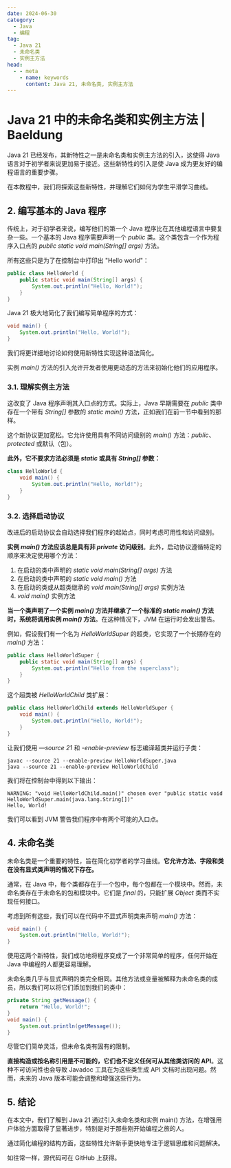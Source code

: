 ```yaml
---
date: 2024-06-30
category:
  - Java
  - 编程
tag:
  - Java 21
  - 未命名类
  - 实例主方法
head:
  - - meta
    - name: keywords
      content: Java 21, 未命名类, 实例主方法
---
```


# Java 21 中的未命名类和实例主方法 | Baeldung

Java 21 已经发布，其新特性之一是未命名类和实例主方法的引入，这使得 Java 语言对于初学者来说更加易于接近。这些新特性的引入是使 Java 成为更友好的编程语言的重要步骤。

在本教程中，我们将探索这些新特性，并理解它们如何为学生平滑学习曲线。

## 2. 编写基本的 Java 程序

传统上，对于初学者来说，编写他们的第一个 Java 程序比在其他编程语言中要复杂一些。一个基本的 Java 程序需要声明一个 _public_ 类。这个类包含一个作为程序入口点的 _public static void main(String[] args)_ 方法。

所有这些只是为了在控制台中打印出 "Hello world"：

```java
public class HelloWorld {
    public static void main(String[] args) {
        System.out.println("Hello, World!");
    }
}
```

Java 21 极大地简化了我们编写简单程序的方式：

```java
void main() {
    System.out.println("Hello, World!");
}
```

我们将更详细地讨论如何使用新特性实现这种语法简化。

实例 _main()_ 方法的引入允许开发者使用更动态的方法来初始化他们的应用程序。

### 3.1. 理解实例主方法

这改变了 Java 程序声明其入口点的方式。实际上，Java 早期需要在 _public_ 类中存在一个带有 _String[]_ 参数的 _static main()_ 方法，正如我们在前一节中看到的那样。

这个新协议更加宽松。它允许使用具有不同访问级别的 _main()_ 方法：_public_、_protected_ 或默认（包）。

**此外，它不要求方法必须是 _static_ 或具有 _String[]_ 参数：**

```java
class HelloWorld {
    void main() {
        System.out.println("Hello, World!");
    }
}
```

### 3.2. 选择启动协议

改进后的启动协议会自动选择我们程序的起始点，同时考虑可用性和访问级别。

**实例 _main()_ 方法应该总是具有非 _private_ 访问级别**。此外，启动协议遵循特定的顺序来决定使用哪个方法：

1. 在启动的类中声明的 _static void main(String[] args)_ 方法
2. 在启动的类中声明的 _static void main()_ 方法
3. 在启动的类或从超类继承的 _void main(String[] args)_ 实例方法
4. _void main()_ 实例方法

**当一个类声明了一个实例 _main()_ 方法并继承了一个标准的 _static_ _main()_ 方法时，系统将调用实例 _main()_ 方法**。在这种情况下，JVM 在运行时会发出警告。

例如，假设我们有一个名为 _HelloWorldSuper_ 的超类，它实现了一个长期存在的 _main()_ 方法：

```java
public class HelloWorldSuper {
    public static void main(String[] args) {
        System.out.println("Hello from the superclass");
    }
}
```

这个超类被 _HelloWorldChild_ 类扩展：

```java
public class HelloWorldChild extends HelloWorldSuper {
    void main() {
        System.out.println("Hello, World!");
    }
}
```

让我们使用 _—source 21_ 和 _-enable-preview_ 标志编译超类并运行子类：

```shell
javac --source 21 --enable-preview HelloWorldSuper.java
java --source 21 --enable-preview HelloWorldChild
```

我们将在控制台中得到以下输出：

```shell
WARNING: "void HelloWorldChild.main()" chosen over "public static void HelloWorldSuper.main(java.lang.String[])"
Hello, World!
```

我们可以看到 JVM 警告我们程序中有两个可能的入口点。

## 4. 未命名类

未命名类是一个重要的特性，旨在简化初学者的学习曲线。**它允许方法、字段和类在没有显式类声明的情况下存在。**

通常，在 Java 中，每个类都存在于一个包中，每个包都在一个模块中。然而，未命名类存在于未命名的包和模块中。它们是 _final_ 的，只能扩展 _Object_ 类而不实现任何接口。

考虑到所有这些，我们可以在代码中不显式声明类来声明 _main()_ 方法：

```java
void main() {
    System.out.println("Hello, World!");
}
```

使用这两个新特性，我们成功地将程序变成了一个非常简单的程序，任何开始在 Java 中编程的人都更容易理解。

未命名类几乎与显式声明的类完全相同。其他方法或变量被解释为未命名类的成员，所以我们可以将它们添加到我们的类中：

```java
private String getMessage() {
    return "Hello, World!";
}
void main() {
    System.out.println(getMessage());
}
```

尽管它们简单灵活，但未命名类有固有的限制。

**直接构造或按名称引用是不可能的，它们也不定义任何可从其他类访问的 API**。这种不可访问性也会导致 Javadoc 工具在为这些类生成 API 文档时出现问题。然而，未来的 Java 版本可能会调整和增强这些行为。

## 5. 结论

在本文中，我们了解到 Java 21 通过引入未命名类和实例 main() 方法，在增强用户体验方面取得了显著进步，特别是对于那些刚开始编程之旅的人。

通过简化编程的结构方面，这些特性允许新手更快地专注于逻辑思维和问题解决。

如往常一样，源代码可在 GitHub 上获得。